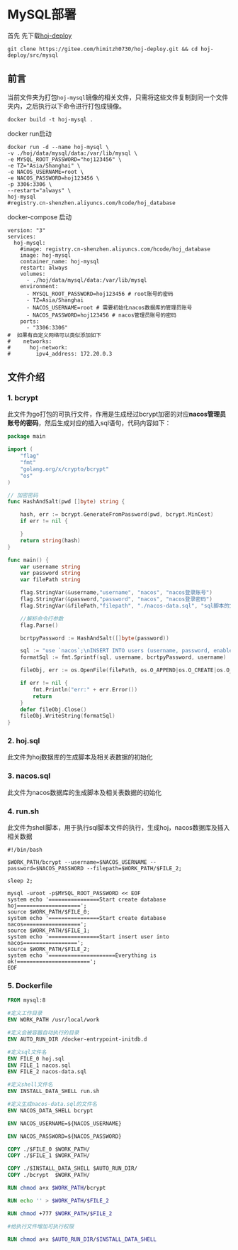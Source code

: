 # MySQL部署

首先 先下载[hoj-deploy](https://gitee.com/himitzh0730/hoj-deploy/tree/master)

```shell
git clone https://gitee.com/himitzh0730/hoj-deploy.git && cd hoj-deploy/src/mysql
```

## 前言

当前文件夹为打包`hoj-mysql`镜像的相关文件，只需将这些文件复制到同一个文件夹内，之后执行以下命令进行打包成镜像。

```shell
docker build -t hoj-mysql .
```



docker run启动

```shell
docker run -d --name hoj-mysql \
-v ./hoj/data/mysql/data:/var/lib/mysql \
-e MYSQL_ROOT_PASSWORD="hoj123456" \
-e TZ="Asia/Shanghai" \
-e NACOS_USERNAME=root \
-e NACOS_PASSWORD=hoj123456 \
-p 3306:3306 \
--restart="always" \
hoj-mysql
#registry.cn-shenzhen.aliyuncs.com/hcode/hoj_database
```

docker-compose 启动

```shell
version: "3"
services:
  hoj-mysql:
    #image: registry.cn-shenzhen.aliyuncs.com/hcode/hoj_database
    image: hoj-mysql
    container_name: hoj-mysql
    restart: always
    volumes:
      - ./hoj/data/mysql/data:/var/lib/mysql
    environment:
      - MYSQL_ROOT_PASSWORD=hoj123456 # root账号的密码
      - TZ=Asia/Shanghai
      - NACOS_USERNAME=root # 需要初始化nacos数据库的管理员账号
      - NACOS_PASSWORD=hoj123456 # nacos管理员账号的密码
    ports:
      - "3306:3306"
#  如果有自定义网络可以类似添加如下
#    networks:
#      hoj-network:
#        ipv4_address: 172.20.0.3
```



## 文件介绍

### 1. bcrypt

此文件为go打包的可执行文件，作用是生成经过bcrypt加密的对应**nacos管理员账号的密码**，然后生成对应的插入sql语句，代码内容如下：

```go
package main

import (
	"flag"
	"fmt"
	"golang.org/x/crypto/bcrypt"
	"os"
)

// 加密密码
func HashAndSalt(pwd []byte) string {

	hash, err := bcrypt.GenerateFromPassword(pwd, bcrypt.MinCost)
	if err != nil {

	}
	return string(hash)
}

func main() {
	var username string
	var password string
	var filePath string

	flag.StringVar(&username,"username", "nacos", "nacos登录账号")
	flag.StringVar(&password,"password", "nacos", "nacos登录密码")
	flag.StringVar(&filePath,"filepath", "./nacos-data.sql", "sql脚本的文件夹路径")

	//解析命令行参数
	flag.Parse()

	bcrtpyPassword := HashAndSalt([]byte(password))

	sql := "use `nacos`;\nINSERT INTO users (username, password, enabled) VALUES ('%s', '%s', TRUE);\nINSERT INTO roles (username, role) VALUES ('%s', 'ROLE_ADMIN');"
	formatSql := fmt.Sprintf(sql, username, bcrtpyPassword, username)

	fileObj, err := os.OpenFile(filePath, os.O_APPEND|os.O_CREATE|os.O_WRONLY, 0111)

	if err != nil {
		fmt.Println("err:" + err.Error())
		return
	}
	defer fileObj.Close()
	fileObj.WriteString(formatSql)
}
```

### 2. hoj.sql

此文件为hoj数据库的生成脚本及相关表数据的初始化

### 3. nacos.sql

此文件为nacos数据库的生成脚本及相关表数据的初始化

### 4. run.sh

此文件为shell脚本，用于执行sql脚本文件的执行，生成hoj，nacos数据库及插入相关数据

```shell
#!/bin/bash

$WORK_PATH/bcrypt --username=$NACOS_USERNAME --password=$NACOS_PASSWORD --filepath=$WORK_PATH/$FILE_2;

sleep 2;

mysql -uroot -p$MYSQL_ROOT_PASSWORD << EOF
system echo '================Start create database hoj====================';
source $WORK_PATH/$FILE_0;
system echo '================Start create database nacos==================';
source $WORK_PATH/$FILE_1;
system echo '================Start insert user into nacos=================';
source $WORK_PATH/$FILE_2;
system echo '=====================Everything is ok!=======================';
EOF
```

### 5. Dockerfile

```dockerfile
FROM mysql:8

#定义工作目录
ENV WORK_PATH /usr/local/work

#定义会被容器自动执行的目录
ENV AUTO_RUN_DIR /docker-entrypoint-initdb.d

#定义sql文件名
ENV FILE_0 hoj.sql
ENV FILE_1 nacos.sql
ENV FILE_2 nacos-data.sql

#定义shell文件名
ENV INSTALL_DATA_SHELL run.sh

#定义生成nacos-data.sql的文件名
ENV NACOS_DATA_SHELL bcrypt

ENV NACOS_USERNAME=${NACOS_USERNAME}

ENV NACOS_PASSWORD=${NACOS_PASSWORD}

COPY ./$FILE_0 $WORK_PATH/
COPY ./$FILE_1 $WORK_PATH/

COPY ./$INSTALL_DATA_SHELL $AUTO_RUN_DIR/
COPY ./bcrypt  $WORK_PATH/

RUN chmod a+x $WORK_PATH/bcrypt

RUN echo '' > $WORK_PATH/$FILE_2

RUN chmod +777 $WORK_PATH/$FILE_2

#给执行文件增加可执行权限

RUN chmod a+x $AUTO_RUN_DIR/$INSTALL_DATA_SHELL
```
